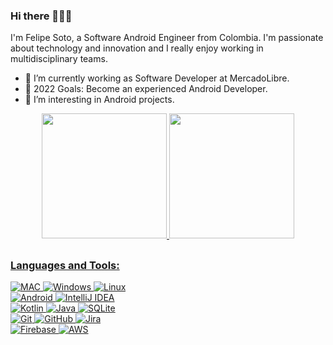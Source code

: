 ### Hi there 👋👋👋

I'm Felipe Soto, a Software Android Engineer from Colombia. I'm passionate about technology and innovation and I really enjoy working in multidisciplinary teams.

- 🌱 I’m currently working as Software Developer at MercadoLibre.
- 🥅 2022 Goals: Become an experienced Android Developer.
- 👀 I’m interesting in Android projects.

<div align="center">
  <a href="https://github.com/mariofsoto">
  
  <img height="200em" src="https://github-readme-stats.vercel.app/api?username=mariofsoto&show_icons=true&theme=algolia"/>
    <img height="200em" src="https://github-readme-stats.vercel.app/api/top-langs/?username=mariofsoto&theme=algolia"/>
    
</div>

##

### Languages and Tools:  
![MAC](https://img.shields.io/badge/MacOS-%23323330.svg?style=for-the-badge&logo=apple&logoColor=white)
![Windows](https://img.shields.io/badge/Windows-0078D6?style=for-the-badge&logo=windows&logoColor=white)
![Linux](https://img.shields.io/badge/linux-FCC624?style=for-the-badge&logo=linux&logoColor=white)  
![Android](https://img.shields.io/badge/Android%20Studio-3DDC84?style=for-the-badge&logo=androidstudio&logoColor=white)
![IntelliJ IDEA](https://img.shields.io/badge/IntelliJ%20Idea-149EF2?style=for-the-badge&logo=IntelliJIDEA&logoColor=white)   
![Kotlin](https://img.shields.io/badge/Kotlin-7F52FF?&style=for-the-badge&logo=kotlin&logoColor=white)
![Java](https://img.shields.io/badge/Java-1793D1?style=for-the-badge&logo=oracle&logoColor=white)
![SQLite](https://img.shields.io/badge/Sqlite-003B57?style=for-the-badge&logo=sqlite&logoColor=white)  
![Git](https://img.shields.io/badge/git-%23F05033.svg?style=for-the-badge&logo=git&logoColor=white)
![GitHub](https://img.shields.io/badge/github-%23121011.svg?style=for-the-badge&logo=github&logoColor=white)
![Jira](https://img.shields.io/badge/jira-0052CC.svg?style=for-the-badge&logo=jira&logoColor=white)  
![Firebase](https://img.shields.io/badge/Firebase-FFCA28?style=for-the-badge&logo=firebase&logoColor=white)
![AWS](https://img.shields.io/badge/Amazon%20Aws-232F3E?style=for-the-badge&logo=amazonaws&logoColor=white)

<!--
**mariofsoto/mariofsoto** is a ✨ _special_ ✨ repository because its `README.md` (this file) appears on your GitHub profile.

Here are some ideas to get you started:

- 🔭 I’m currently working on ...
- 🌱 I’m currently learning ...
- 👯 I’m looking to collaborate on ...
- 🤔 I’m looking for help with ...
- 💬 Ask me about ...
- 📫 How to reach me: ...
- 😄 Pronouns: ...
- ⚡ Fun fact: ...
-->
